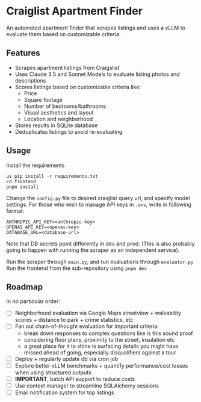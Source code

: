 # Craiglist Apartment Finder

An automated apartment finder that scrapes listings and uses a vLLM to evaluate them based on customizable criteria.

## Features

- Scrapes apartment listings from Craigslist
- Uses Claude 3.5 and Sonnet Models to evaluate listing photos and descriptions
- Scores listings based on customizable criteria like:
  - Price
  - Square footage 
  - Number of bedrooms/bathrooms
  - Visual aesthetics and layout
  - Location and neighborhood
- Stores results in SQLite database
- Deduplicates listings to avoid re-evaluating

## Usage
Install the requirements
```
uv pip install -r requirements.txt
cd frontend
pnpm install
```
Change the `config.py` file to desired craiglist query url, and specify model settings. For those who wish to manage API keys in `.env`, write in following format:

```
ANTHROPIC_API_KEY=<anthropic-key>
OPENAI_API_KEY=<openai-key>
DATABASE_URL=<database-url>
```
Note that DB secrets point differently in dev and prod. (This is also probably going to happen with running the
scraper as an independent service). 

Run the scraper through `main.py`, and run evaluations through `evaluator.py`
Run the frontend from the sub-repository using `pnpm dev`

## Roadmap

In no particular order:
- [ ] Neighborhood evaluation via Google Maps streetview + walkability scores + distance to park + crime statistics, etc
- [ ] Fan out chain-of-thought evaluation for important criteria: 
    - break down responses to complex questions like is this sound proof
    - considering floor plans, proximity to the street, insulation etc
    - a great place for it to shine is surfacing details you might have missed ahead of going, especially disqualifiers against a tour
- [ ] Deploy + regularly update db via cron job
- [ ] Explore better vLLM benchmarks + quantify performance/cost losses when using structured outputs
- [ ] **IMPORTANT**, batch API support to reduce costs
- [ ] Use context manager to streamline SQLAlchemy sessions
- [ ] Email notification system for top listings
